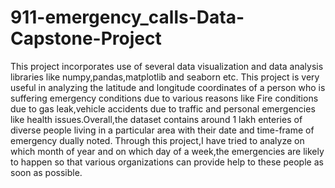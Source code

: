 # 911-emergency_calls-Data-Capstone-Project
This project incorporates use of several data visualization and data analysis libraries like numpy,pandas,matplotlib and seaborn etc. This project is very useful in analyzing the latitude and longitude coordinates of a person who is suffering emergency conditions due to various reasons like Fire conditions due to gas leak,vehicle accidents due to traffic and personal emergencies like health issues.Overall,the dataset contains around 1 lakh enteries of diverse people living in a particular area with their date and time-frame of emergency dually noted. Through this project,I have tried to analyze on which month of year and on which day of a week,the emergencies are likely to happen so that various organizations can provide help to these people as soon as possible.
